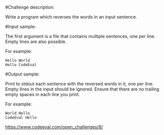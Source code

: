 #Challenge description:

Write a program which reverses the words in an input sentence.

#Input sample:

The first argument is a file that contains multiple sentences, one per line. Empty lines are also possible.

For example:

    Hello World
    Hello CodeEval

#Output sample:

Print to stdout each sentence with the reversed words in it, one per line. Empty lines in the input should be ignored. Ensure that there are no trailing empty spaces in each line you print.

For example:

    World Hello
    CodeEval Hello

https://www.codeeval.com/open_challenges/8/
